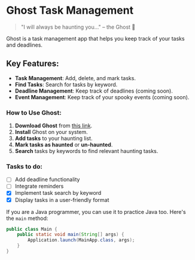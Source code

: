 # Ghost Task Management

> "I will always be haunting you..." – the Ghost 👻

Ghost is a task management app that helps you keep track of your tasks and deadlines.

## Key Features:
- **Task Management**: Add, delete, and mark tasks.
- **Find Tasks**: Search for tasks by keyword.
- **Deadline Management**: Keep track of deadlines (coming soon).
- **Event Management**: Keep track of your spooky events (coming soon).

### How to Use Ghost:
1. **Download Ghost** from [this link](https://github.com/clarabellelim/ip).
2. **Install** Ghost on your system.
3. **Add tasks** to your haunting list.
4. **Mark tasks as haunted** or **un-haunted**.
5. **Search** tasks by keywords to find relevant haunting tasks.

### Tasks to do:
- [ ] Add deadline functionality
- [ ] Integrate reminders
- [x] Implement task search by keyword
- [x] Display tasks in a user-friendly format

If you are a Java programmer, you can use it to practice Java too. Here's the `main` method:

```java
public class Main {
    public static void main(String[] args) {
        Application.launch(MainApp.class, args);
    }
}
